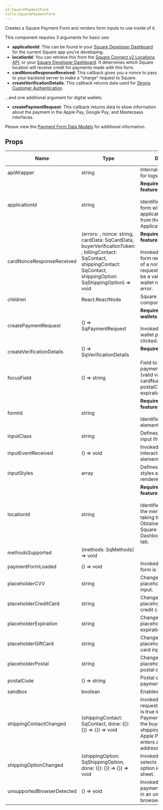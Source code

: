 ```yaml
---
id:SquarePaymentForm
title:SquarePaymentForm
---
```

Creates a Square Payment Form and renders form inputs to use inside of it.

This component requires 3 arguments for basic use:
* **applicationId**: This can be found in your [Square Developer Dashboard](https://developer.squareup.com/apps)
for the current Square app you're developing.
* **locationId**: You can retrieve this from the [Square Connect v2 Locations API](https://docs.connect.squareup.com/api/connect/v2#navsection-locations),
or your [Square Developer Dashboard](https://developer.squareup.com/apps).
It determines which Square location will receive credit for payments made with this form.
* **cardNonceResponseReceived**: This callback gives you a nonce to pass to your backend server to make a "charge" request to Square.
* **createVerificationDetails**: This callback returns data used for [Strong Customer Authentication](https://developer.squareup.com/docs/sca-overview).

...and one additional argument for digital wallets:
* **createPaymentRequest**: This callback returns data to show information about the payment in the Apple Pay, Google Pay, and Masterpass interfaces.

Please view the [Payment Form Data Models](https://docs.connect.squareup.com/api/paymentform) for additional information.

## Props
|Name|Type|Description|Default Value|
|---|---|---|---|
|apiWrapper|string|Internal variable: used for logs.||
|applicationId|string|<b>Required for all features</b><br/><br/>Identifies the calling form with a verified application ID generated from the Square Application Dashboard.||
|cardNonceResponseReceived|(errors: , nonce: string, cardData: SqCardData, buyerVerificationToken: , billingContact: SqContact, shippingContact: SqContact, shippingOption: SqShippingOption) => void|<b>Required for all features</b><br/><br/>Invoked when payment form receives the result of a nonce generation request. The result will be a valid credit card or wallet nonce, or an error.||
|children|React.ReactNode|Square payment form components.||
|createPaymentRequest|() => SqPaymentRequest|<b>Required for digital wallets</b><br/><br/>Invoked when a digital wallet payment button is clicked.||
|createVerificationDetails|() => SqVerificationDetails|<b>Required for SCA</b><br/><br/>||
|focusField|() => string|Field to be focused on paymentFormLoaded (valid values are cardNumber, postalCode, expirationDate, cvv).||
|formId|string|<b>Required for all features</b><br/><br/>Identifies the DOM form element.||
|inputClass|string|Defines the CSS class of input iframe elements.||
|inputEventReceived|() => void|Invoked when visitors interact with the iframe elements.||
|inputStyles|array|Defines the internal styles applied to the rendered iframes.||
|locationId|string|<b>Required for all features</b><br/><br/>Identifies the location of the merchant that is taking the payment. Obtained from the Square Application Dashboard - Locations tab.||
|methodsSupported|(methods: SqMethods) => void|||
|paymentFormLoaded|() => void|Invoked when payment form is fully loaded.||
|placeholderCVV|string|Changes the placeholder for the CVV input.||
|placeholderCreditCard|string|Changes the placeholder for the credit card input.||
|placeholderExpiration|string|Changes the placeholder for the expiration date input.||
|placeholderGiftCard|string|Changes the placeholder for the gift card input.||
|placeholderPostal|string|Changes the placeholder for the postal code input.||
|postalCode|() => string|Postal code to be set on paymentFormLoaded.||
|sandbox|boolean|Enables Sandbox mode.||
|shippingContactChanged|(shippingContact: SqContact, done: ({}: {}) => {}) => void|Invoked when requestShippingAddress is true in PaymentRequest and the buyer selects a shipping address in the Apple Pay sheet or enters a new shipping address.||
|shippingOptionChanged|(shippingOption: SqShippingOption, done: ({}: {}) => {}) => void|Invoked when the buyer selects a shipping option in the Apple Pay sheet.||
|unsupportedBrowserDetected|() => void|Invoked when the payment form is hosted in an unsupported browser.||